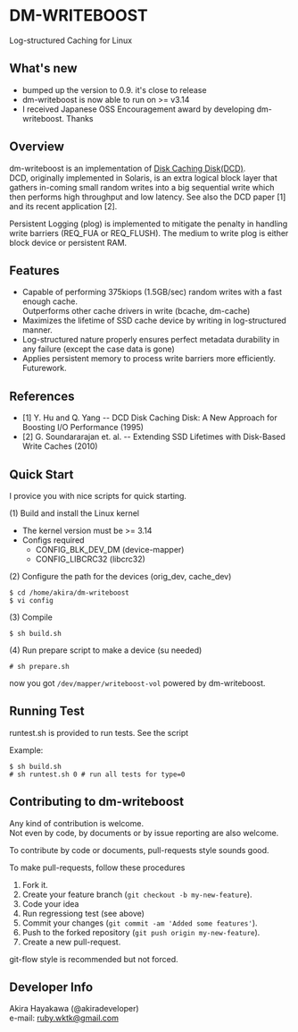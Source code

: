 # DM-WRITEBOOST
Log-structured Caching for Linux

## What's new
* bumped up the version to 0.9. it's close to release
* dm-writeboost is now able to run on >= v3.14
* I received Japanese OSS Encouragement award by developing dm-writeboost. Thanks

## Overview
dm-writeboost is an implementation of [Disk Caching Disk(DCD)](http://www.ele.uri.edu/research/hpcl/DCD/DCD.html).  
DCD, originally implemented in Solaris, is an extra logical block layer that gathers in-coming small random writes 
into a big sequential write which then performs high throughput and low latency.
See also the DCD paper [1] and its recent application [2].

Persistent Logging (plog) is implemented to mitigate the penalty in handling
write barriers (REQ_FUA or REQ_FLUSH). The medium to write plog is
either block device or persistent RAM.

## Features
* Capable of performing 375kiops (1.5GB/sec) random writes with a fast enough cache.  
  Outperforms other cache drivers in write (bcache, dm-cache)
* Maximizes the lifetime of SSD cache device by writing in log-structured manner.
* Log-structured nature properly ensures perfect metadata durability in any failure
  (except the case data is gone)
* Applies persistent memory to process write barriers more efficiently. Futurework.

## References
* [1] Y. Hu and Q. Yang -- DCD Disk Caching Disk: A New Approach for Boosting I/O Performance (1995)
* [2] G. Soundararajan et. al. -- Extending SSD Lifetimes with Disk-Based Write Caches (2010)

## Quick Start
I provice you with nice scripts for quick starting.  

(1) Build and install the Linux kernel

* The kernel version must be >= 3.14
* Configs required
  * CONFIG\_BLK\_DEV\_DM (device-mapper)
  * CONFIG\_LIBCRC32 (libcrc32)

(2) Configure the path for the devices
    (orig_dev, cache_dev)

	$ cd /home/akira/dm-writeboost  
	$ vi config

(3) Compile

	$ sh build.sh

(4) Run prepare script to make a device (su needed)

	# sh prepare.sh

now you got `/dev/mapper/writeboost-vol` powered by dm-writeboost.  

## Running Test
runtest.sh is provided to run tests. See the script

Example:

```
$ sh build.sh
# sh runtest.sh 0 # run all tests for type=0
```

## Contributing to dm-writeboost
Any kind of contribution is welcome.  
Not even by code, by documents or by issue reporting are also welcome.

To contribute by code or documents,
pull-requests style sounds good.

To make pull-requests, follow these procedures

1. Fork it.   
2. Create your feature branch (`git checkout -b my-new-feature`).  
3. Code your idea
4. Run regressiong test (see above)
5. Commit your changes (`git commit -am 'Added some features'`).  
6. Push to the forked repository (`git push origin my-new-feature`).  
7. Create a new pull-request.

git-flow style is recommended but not forced.

## Developer Info
Akira Hayakawa (@akiradeveloper)  
e-mail: ruby.wktk@gmail.com
